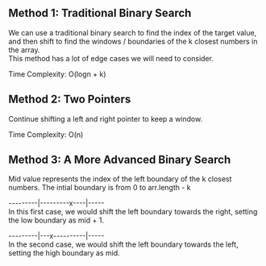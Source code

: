 ## Method 1: Traditional Binary Search
We can use a traditional binary search to find the index of the target value, and then shift to find the windows / boundaries of the k closest numbers in the array. </br>
This method has a lot of edge cases we will need to consider. </br>

Time Complexity: O(logn + k)

## Method 2: Two Pointers

Continue shifting a left and right pointer to keep a window.

Time Complexity: O(n)

## Method 3: A More Advanced Binary Search
Mid value represents the index of the left boundary of the k closest numbers. The intial boundary is from 0 to arr.length - k </br>

---------|---------x----|----- </br>
In this first case, we would shift the left boundary towards the right, setting the low boundary as mid + 1. </br>


---------|---x----------|----- </br>
In the second case, we would shift the left boundary towards the left, setting the high boundary as mid. </br>


